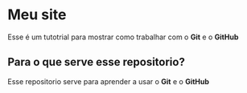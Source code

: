 # Meu site
Esse é um tutotrial para mostrar como trabalhar com o **Git** e o **GitHub**

## Para o que serve esse repositorio?
Esse repositorio serve para aprender a usar o **Git** e o **GitHub**